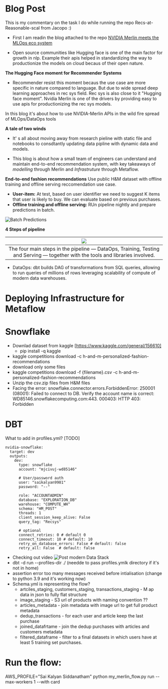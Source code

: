# Blog Post
This is my commentary on the task I do while running the repo Recs-at-Reasonable-scal from Jacopo :)

* First I am readin the blog attached to the repo [NVIDIA Merlin meets the MLOps eco system](https://medium.com/nvidia-merlin/nvidia-merlin-meets-the-mlops-ecosystem-building-a-production-ready-recsys-pipeline-on-cloud-1a16c156166b)

* Open source communities like Hugging face is one of the main factor for growth in nlp. Example their apis helped in standardizing the way to productionize the models on cloud becaus of their open nature.

**The Hugging Face moment for Recommender Systems**

* Recommender resist this moment becaus the use case are more specific in nature compared to language. But due to wide spread deep learning approaches in rec sys field. Rec sys is also close to it "Hugging face moment". Nvidia Merlin is one of the drivers by providing easy to use apis for productionizing the rec sys models.

In this blog it's about how to use NVIDIA-Merlin APIs in the wild fire spread of MLOps/DataOps tools

**A tale of two winds**

* It' s all about moving away from research pieline with static file and notebooks to consdtantly updating data pipline with dynamic data and models. 

* This blog is about how a small team of engineers can understand and maintain end-to-end recommendation system, with key takeaways of *modelling* through Merlin and *Infrastruture* through Metaflow.



**End-to-end fashion recommendations**
Use public H&M dataset with offline training and offline serving reccomendation use case.

* **User-item:**  At test, based on user identifier we need to suggest K items that user is likely to buy. We can evaluate based on previous purchases.
* **Offline training and offline serving:** RUn pipeline nightly and prepare predictions in batch.

![Batch Predictions](https://miro.medium.com/v2/resize:fit:828/0*ApQqkIX63Y8Txf51)

**4 Steps of pipeline**

|![](https://miro.medium.com/v2/resize:fit:828/format:webp/1*SSkgIgkLzwwkIbOsliKepg.png)|
|:--:|
|The four main steps in the pipeline — DataOps, Training, Testing and Serving — together with the tools and libraries involved.|


* DataOps: dbt builds DAG of transformations from SQL queries, allowing to run queries of millions of rows leveraging scalability of compute of modern data warehouses.


# Deploying Infrastructure for Metaflow


# Snowflake
* Downlad dataset from kaggle [https://www.kaggle.com/general/156610]
    * pip install -q kaggle
* kaggle competitions download -c h-and-m-personalized-fashion-recommendations
* download only some files
* kaggle competitions download -f {filename}.csv  -c h-and-m-personalized-fashion-recommendations
* Unzip the csv.zip files from H&M files
* Facing the error: snowflake.connector.errors.ForbiddenError: 250001 (08001): Failed to connect to DB. Verify the account name is correct: WD85146.snowflakecomputing.com:443. 000403: HTTP 403: Forbidden

# DBT

What to add in profiles.yml? [TODO]

```
nvidia-snowflake:
  target: dev
  outputs:
    dev:
      type: snowflake
      account: "mjcivuj-wd85146"

      # User/password auth
      user: "saikalyan9981"
      password: "--"

      role: "ACCOUNTADMIN"
      database: "EXPLORATION_DB"
      warehouse: "COMPUTE_WH"
      schema: "HM_POST"
      threads: 1
      client_session_keep_alive: False
      query_tag: "Recsys"

      # optional
      connect_retries: 0 # default 0
      connect_timeout: 10 # default: 10
      retry_on_database_errors: False # default: false 
      retry_all: False  # default: false
```

* Checking out video ![Post modern Data Stack](https://www.youtube.com/watch?v=5kHDb-XGHtc&ab_channel=JacopoTagliabue)
* dbt -d  run --profiles-dir ./ (needde to pass profiles.ymlk directory if it's not in home)
* assertion error too many messages received before intialisation (change to python 3.9 and it's working now)
* Schema.yml is representing the flow?
    * artciles_staging,  customers_staging, transactions_staging - M ap data in json to fully flat structure
    * image_staging - S3 url of products with naming convention ??
    * articles_metadata - join metadata with image url to get full product metadata 
    * dedup_transactions - for each user and article keep the last purchase
    * joined_datafrtame - join the dedup purchases with articles and customers metadata
    * filtered_dataframe - filter to a final datasets in which users have at least 5 training set purchases.


# Run the flow:
AWS_PROFILE="Sai Kalyan Siddanatham" python my_merlin_flow.py run --max-workers 1 --with card

